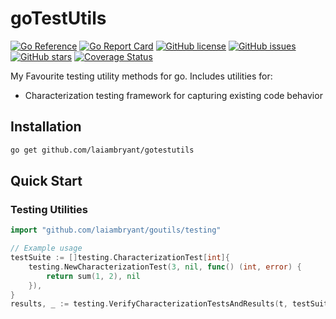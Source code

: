 # goTestUtils

[![Go Reference](https://pkg.go.dev/badge/github.com/laiambryant/gotestutils.svg)](https://pkg.go.dev/github.com/laiambryant/gotestutils)
[![Go Report Card](https://goreportcard.com/badge/github.com/laiambryant/gotestutils)](https://goreportcard.com/report/github.com/laiambryant/gotestutils)
[![GitHub license](https://img.shields.io/github/license/laiambryant/gotestutils.svg)](https://github.com/laiambryant/gotestutils/blob/main/LICENSE)
[![GitHub issues](https://img.shields.io/github/issues/laiambryant/gotestutils.svg)](https://github.com/laiambryant/gotestutils/issues)
[![GitHub stars](https://img.shields.io/github/stars/laiambryant/gotestutils.svg)](https://github.com/laiambryant/gotestutils/stargazers)
[![Coverage Status](https://coveralls.io/repos/github/laiambryant/mygotestutils/badge.svg?branch=main)](https://coveralls.io/repos/github/laiambryant/mygotestutils/badge.svg?branch=main)

My Favourite testing utility methods for go. Includes utilities for:

- Characterization testing framework for capturing existing code behavior

## Installation

```bash
go get github.com/laiambryant/gotestutils
```

## Quick Start

### Testing Utilities

```go
import "github.com/laiambryant/goutils/testing"

// Example usage
testSuite := []testing.CharacterizationTest[int]{
    testing.NewCharacterizationTest(3, nil, func() (int, error) { 
        return sum(1, 2), nil 
    }),
}
results, _ := testing.VerifyCharacterizationTestsAndResults(t, testSuite)
```
